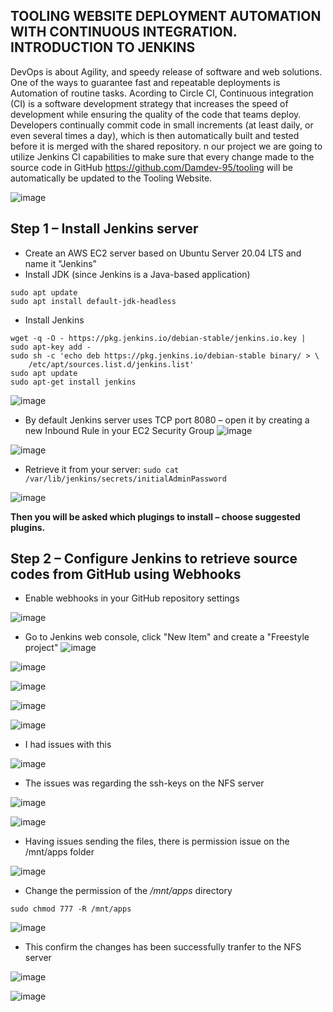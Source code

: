 ## TOOLING WEBSITE DEPLOYMENT AUTOMATION WITH CONTINUOUS INTEGRATION. INTRODUCTION TO JENKINS

DevOps is about Agility, and speedy release of software and web solutions. One of the ways to guarantee fast and repeatable deployments is Automation of routine tasks.
Acording to Circle CI, Continuous integration (CI) is a software development strategy that increases the speed of development while ensuring the quality of the code that teams deploy. Developers continually commit code in small increments (at least daily, or even several times a day), which is then automatically built and tested before it is merged with the shared repository.
n our project we are going to utilize Jenkins CI capabilities to make sure that every change made to the source code in GitHub https://github.com/Damdev-95/tooling will be automatically be updated to the Tooling Website.

![image](https://user-images.githubusercontent.com/71001536/165283823-d034968c-6a71-4ed0-83d7-6075a9a63ba6.png)

## Step 1 – Install Jenkins server

* Create an AWS EC2 server based on Ubuntu Server 20.04 LTS and name it "Jenkins"
* Install JDK (since Jenkins is a Java-based application)

```
sudo apt update
sudo apt install default-jdk-headless
```
* Install Jenkins
```
wget -q -O - https://pkg.jenkins.io/debian-stable/jenkins.io.key | sudo apt-key add -
sudo sh -c 'echo deb https://pkg.jenkins.io/debian-stable binary/ > \
    /etc/apt/sources.list.d/jenkins.list'
sudo apt update
sudo apt-get install jenkins
```
![image](https://user-images.githubusercontent.com/71001536/165286086-a6e59ebd-8088-40b5-8891-6666c4ad3d06.png)

* By default Jenkins server uses TCP port 8080 – open it by creating a new Inbound Rule in your EC2 Security Group
![image](https://user-images.githubusercontent.com/71001536/165286395-2de91904-ff58-4601-a98f-74a4fd2f9ea0.png)

![image](https://user-images.githubusercontent.com/71001536/165286651-97356b81-98b3-4e7d-8a7e-a898e28c4aca.png)

* Retrieve it from your server: `sudo cat /var/lib/jenkins/secrets/initialAdminPassword`

![image](https://user-images.githubusercontent.com/71001536/165287060-53cd91f3-8fa6-457a-aec1-806be1db118a.png)

**Then you will be asked which plugings to install – choose suggested plugins.**



## Step 2 – Configure Jenkins to retrieve source codes from GitHub using Webhooks

* Enable webhooks in your GitHub repository settings

![image](https://user-images.githubusercontent.com/71001536/165288789-886d6808-929e-4aa2-a9bf-574b37526203.png)

* Go to Jenkins web console, click "New Item" and create a "Freestyle project"
![image](https://user-images.githubusercontent.com/71001536/165289479-b1a1924f-c110-4ffe-9957-58fbbd54b9c5.png)

![image](https://user-images.githubusercontent.com/71001536/165289888-31693c58-42fa-49e1-8686-ae875cbbc6a3.png)

![image](https://user-images.githubusercontent.com/71001536/165291196-c8e1173e-0a44-47f3-b483-4272b4bf308f.png)

![image](https://user-images.githubusercontent.com/71001536/165291373-002948fb-a5b8-4a71-ad3f-56c36cf88347.png)

![image](https://user-images.githubusercontent.com/71001536/165291500-5c475f39-af5f-4924-88f7-b423fa5a1ccc.png)

* I had issues with this 

![image](https://user-images.githubusercontent.com/71001536/165514236-24e3ad96-74fa-4283-8770-46cd7c49c86c.png)

* The issues was regarding the ssh-keys on the NFS server

![image](https://user-images.githubusercontent.com/71001536/165910829-62b752ea-3925-4f7a-a8bd-b8285579da32.png)

![image](https://user-images.githubusercontent.com/71001536/165911944-51e17a6b-7fb7-4e4f-b2a5-770fd1e0c885.png)

* Having issues sending the files, there is permission issue on the /mnt/apps folder

![image](https://user-images.githubusercontent.com/71001536/165916745-0c3f4446-1f41-4e16-89d3-7c6ec04dc096.png)

* Change the permission  of the */mnt/apps* directory

`sudo chmod 777 -R /mnt/apps`

![image](https://user-images.githubusercontent.com/71001536/165917311-3fdfed28-73f2-4b08-83ad-ae362e3c6277.png)

* This confirm the changes has been successfully tranfer to the NFS server

![image](https://user-images.githubusercontent.com/71001536/165919992-1a3a7c5c-0a9c-481b-a722-4ed37f72edb5.png)

![image](https://user-images.githubusercontent.com/71001536/165920238-b8668cbe-5482-4c25-8a75-fc895a72c5cc.png)












